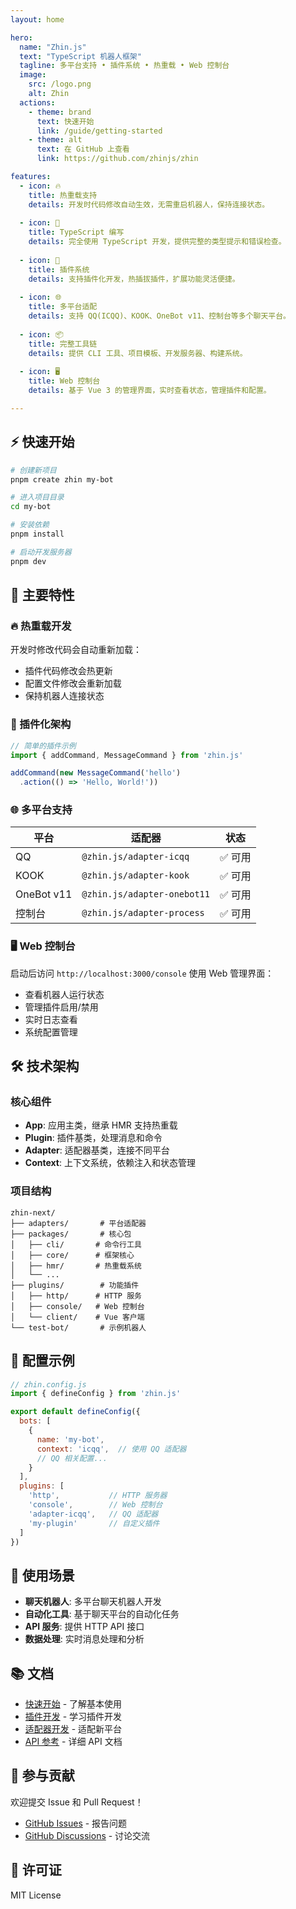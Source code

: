 ```yaml
---
layout: home

hero:
  name: "Zhin.js"
  text: "TypeScript 机器人框架"
  tagline: 多平台支持 • 插件系统 • 热重载 • Web 控制台
  image:
    src: /logo.png
    alt: Zhin
  actions:
    - theme: brand
      text: 快速开始
      link: /guide/getting-started
    - theme: alt
      text: 在 GitHub 上查看
      link: https://github.com/zhinjs/zhin

features:
  - icon: 🔥
    title: 热重载支持
    details: 开发时代码修改自动生效，无需重启机器人，保持连接状态。
  
  - icon: 🎯
    title: TypeScript 编写
    details: 完全使用 TypeScript 开发，提供完整的类型提示和错误检查。
  
  - icon: 🧩
    title: 插件系统
    details: 支持插件化开发，热插拔插件，扩展功能灵活便捷。
  
  - icon: 🌐
    title: 多平台适配
    details: 支持 QQ(ICQQ)、KOOK、OneBot v11、控制台等多个聊天平台。
  
  - icon: 📦
    title: 完整工具链
    details: 提供 CLI 工具、项目模板、开发服务器、构建系统。
  
  - icon: 🖥️
    title: Web 控制台
    details: 基于 Vue 3 的管理界面，实时查看状态，管理插件和配置。

---
```


## ⚡ 快速开始

```bash
# 创建新项目
pnpm create zhin my-bot

# 进入项目目录
cd my-bot

# 安装依赖
pnpm install

# 启动开发服务器
pnpm dev
```

## 🌟 主要特性

### 🔥 热重载开发

开发时修改代码会自动重新加载：

- 插件代码修改会热更新
- 配置文件修改会重新加载  
- 保持机器人连接状态

### 🧩 插件化架构

```typescript
// 简单的插件示例
import { addCommand, MessageCommand } from 'zhin.js'

addCommand(new MessageCommand('hello')
  .action(() => 'Hello, World!'))
```

### 🌐 多平台支持

| 平台 | 适配器 | 状态 |
|------|--------|------|
| QQ | `@zhin.js/adapter-icqq` | ✅ 可用 |
| KOOK | `@zhin.js/adapter-kook` | ✅ 可用 |
| OneBot v11 | `@zhin.js/adapter-onebot11` | ✅ 可用 |
| 控制台 | `@zhin.js/adapter-process` | ✅ 可用 |

### 🖥️ Web 控制台

启动后访问 `http://localhost:3000/console` 使用 Web 管理界面：

- 查看机器人运行状态
- 管理插件启用/禁用
- 实时日志查看
- 系统配置管理

## 🛠️ 技术架构

### 核心组件

- **App**: 应用主类，继承 HMR 支持热重载
- **Plugin**: 插件基类，处理消息和命令
- **Adapter**: 适配器基类，连接不同平台
- **Context**: 上下文系统，依赖注入和状态管理

### 项目结构

```
zhin-next/
├── adapters/       # 平台适配器
├── packages/       # 核心包
│   ├── cli/       # 命令行工具
│   ├── core/      # 框架核心
│   ├── hmr/       # 热重载系统
│   └── ...
├── plugins/        # 功能插件
│   ├── http/      # HTTP 服务
│   ├── console/   # Web 控制台
│   └── client/    # Vue 客户端
└── test-bot/       # 示例机器人
```

## 📝 配置示例

```javascript
// zhin.config.js
import { defineConfig } from 'zhin.js'

export default defineConfig({
  bots: [
    {
      name: 'my-bot',
      context: 'icqq',  // 使用 QQ 适配器
      // QQ 相关配置...
    }
  ],
  plugins: [
    'http',           // HTTP 服务器
    'console',        // Web 控制台
    'adapter-icqq',   // QQ 适配器
    'my-plugin'       // 自定义插件
  ]
})
```

## 🎯 使用场景

- **聊天机器人**: 多平台聊天机器人开发
- **自动化工具**: 基于聊天平台的自动化任务
- **API 服务**: 提供 HTTP API 接口
- **数据处理**: 实时消息处理和分析

## 📚 文档

- [快速开始](./guide/getting-started) - 了解基本使用
- [插件开发](./plugin/) - 学习插件开发
- [适配器开发](./adapter/) - 适配新平台
- [API 参考](./api/) - 详细 API 文档

## 🤝 参与贡献

欢迎提交 Issue 和 Pull Request！

- [GitHub Issues](https://github.com/zhinjs/zhin/issues) - 报告问题
- [GitHub Discussions](https://github.com/zhinjs/zhin/discussions) - 讨论交流

## 📄 许可证

MIT License